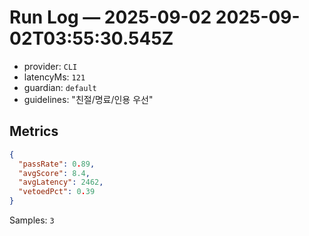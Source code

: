 # Run Log — 2025-09-02 2025-09-02T03:55:30.545Z

- provider: `CLI`
- latencyMs: `121`
- guardian: `default`
- guidelines: "친절/명료/인용 우선"

## Metrics

```json
{
  "passRate": 0.89,
  "avgScore": 8.4,
  "avgLatency": 2462,
  "vetoedPct": 0.39
}
```

Samples: `3`
